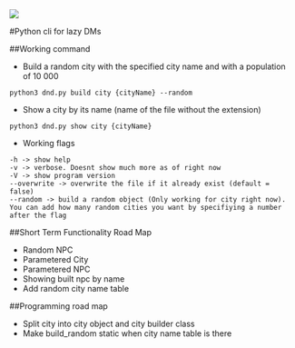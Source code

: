 
<img src="https://img.shields.io/sonar/http/binarytiger.me:9000/03:dnd-cli/tech_debt.svg">

#Python cli for lazy DMs

##Working command

- Build a random city with the specified city name and with a population of 10 000

```shell
python3 dnd.py build city {cityName} --random
```

- Show a city by its name (name of the file without the extension)

```shell
python3 dnd.py show city {cityName}
```

- Working flags
```shell
-h -> show help
-v -> verbose. Doesnt show much more as of right now
-V -> show program version
--overwrite -> overwrite the file if it already exist (default = false)
--random -> build a random object (Only working for city right now). You can add how many random cities you want by specifiying a number after the flag
```

##Short Term Functionality Road Map

- Random NPC
- Parametered City
- Parametered NPC
- Showing built npc by name
- Add random city name table

##Programming road map

- Split city into city object and city builder class
- Make build_random static when city name table is there